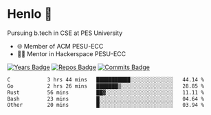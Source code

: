 
# Henlo 🌊

Pursuing b.tech in CSE at PES University

 - 🌐 Member of ACM PESU-ECC
 - 👨‍💻 Mentor in Hackerspace PESU-ECC

 [![Years Badge](https://badges.pufler.dev/years/bwaklog)](https://badges.pufler.dev) 
 [![Repos Badge](https://badges.pufler.dev/repos/bwaklog)](https://badges.pufler.dev)
 [![Commits Badge](https://badges.pufler.dev/commits/monthly/bwaklog)](https://badges.pufler.dev)

<!--START_SECTION:waka-->

```txt
C            3 hrs 44 mins   ███████████░░░░░░░░░░░░░░   44.14 %
Go           2 hrs 26 mins   ███████▒░░░░░░░░░░░░░░░░░   28.85 %
Rust         56 mins         ██▓░░░░░░░░░░░░░░░░░░░░░░   11.11 %
Bash         23 mins         █░░░░░░░░░░░░░░░░░░░░░░░░   04.64 %
Other        20 mins         █░░░░░░░░░░░░░░░░░░░░░░░░   03.94 %
```

<!--END_SECTION:waka-->
